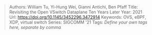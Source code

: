 > Authors: William Tu, Yi-Hung Wei, Gianni Antichi, Ben Pfaff
> Title: Revisiting the Open VSwitch Dataplane Ten Years Later
> Year: 2021
> Url: https://doi.org/10.1145/3452296.3472914
> Keywords: OVS, eBPF, XDP, virtual switch
> Series: SIGCOMM '21
> Tags: *Define your own tags here, separate by comma*